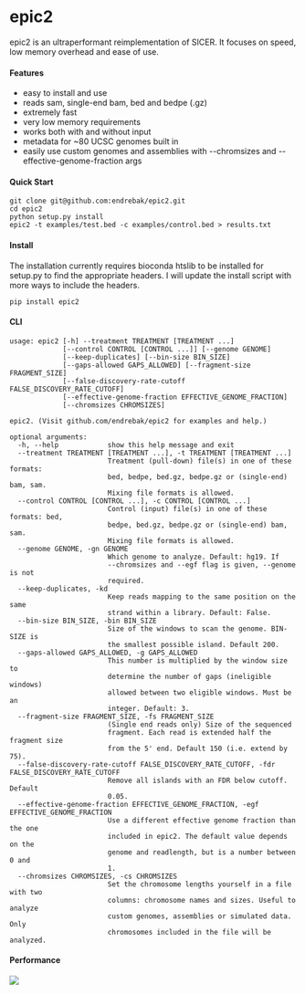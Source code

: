 # epic2

epic2 is an ultraperformant reimplementation of SICER. It focuses on speed, low memory overhead and ease of use.

#### Features

* easy to install and use
* reads sam, single-end bam, bed and bedpe (.gz)
* extremely fast
* very low memory requirements
* works both with and without input
* metadata for ~80 UCSC genomes built in
* easily use custom genomes and assemblies with --chromsizes and --effective-genome-fraction args

#### Quick Start

```
git clone git@github.com:endrebak/epic2.git
cd epic2
python setup.py install
epic2 -t examples/test.bed -c examples/control.bed > results.txt
```

#### Install

The installation currently requires bioconda htslib to be installed for setup.py
to find the appropriate headers. I will update the install script with more ways
to include the headers.

```
pip install epic2
```

#### CLI

```
usage: epic2 [-h] --treatment TREATMENT [TREATMENT ...]
             [--control CONTROL [CONTROL ...]] [--genome GENOME]
             [--keep-duplicates] [--bin-size BIN_SIZE]
             [--gaps-allowed GAPS_ALLOWED] [--fragment-size FRAGMENT_SIZE]
             [--false-discovery-rate-cutoff FALSE_DISCOVERY_RATE_CUTOFF]
             [--effective-genome-fraction EFFECTIVE_GENOME_FRACTION]
             [--chromsizes CHROMSIZES]

epic2. (Visit github.com/endrebak/epic2 for examples and help.)

optional arguments:
  -h, --help            show this help message and exit
  --treatment TREATMENT [TREATMENT ...], -t TREATMENT [TREATMENT ...]
                        Treatment (pull-down) file(s) in one of these formats:
                        bed, bedpe, bed.gz, bedpe.gz or (single-end) bam, sam.
                        Mixing file formats is allowed.
  --control CONTROL [CONTROL ...], -c CONTROL [CONTROL ...]
                        Control (input) file(s) in one of these formats: bed,
                        bedpe, bed.gz, bedpe.gz or (single-end) bam, sam.
                        Mixing file formats is allowed.
  --genome GENOME, -gn GENOME
                        Which genome to analyze. Default: hg19. If
                        --chromsizes and --egf flag is given, --genome is not
                        required.
  --keep-duplicates, -kd
                        Keep reads mapping to the same position on the same
                        strand within a library. Default: False.
  --bin-size BIN_SIZE, -bin BIN_SIZE
                        Size of the windows to scan the genome. BIN-SIZE is
                        the smallest possible island. Default 200.
  --gaps-allowed GAPS_ALLOWED, -g GAPS_ALLOWED
                        This number is multiplied by the window size to
                        determine the number of gaps (ineligible windows)
                        allowed between two eligible windows. Must be an
                        integer. Default: 3.
  --fragment-size FRAGMENT_SIZE, -fs FRAGMENT_SIZE
                        (Single end reads only) Size of the sequenced
                        fragment. Each read is extended half the fragment size
                        from the 5' end. Default 150 (i.e. extend by 75).
  --false-discovery-rate-cutoff FALSE_DISCOVERY_RATE_CUTOFF, -fdr FALSE_DISCOVERY_RATE_CUTOFF
                        Remove all islands with an FDR below cutoff. Default
                        0.05.
  --effective-genome-fraction EFFECTIVE_GENOME_FRACTION, -egf EFFECTIVE_GENOME_FRACTION
                        Use a different effective genome fraction than the one
                        included in epic2. The default value depends on the
                        genome and readlength, but is a number between 0 and
                        1.
  --chromsizes CHROMSIZES, -cs CHROMSIZES
                        Set the chromosome lengths yourself in a file with two
                        columns: chromosome names and sizes. Useful to analyze
                        custom genomes, assemblies or simulated data. Only
                        chromosomes included in the file will be analyzed.
```

#### Performance

<img src="graphs/speed_epic2_vs_SICER_no_bigwig.png" />
